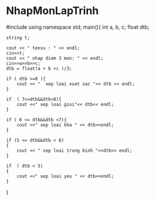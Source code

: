 # NhapMonLapTrinh
#include<iostream>
using namespace std;
main(){
	int a, b, c;
	float dtb;
	
	string t;
	
	cout << " tensv : " << endl;
	cin>>t;
	cout << " nhap diem 3 mon: " << endl;
	cin>>a>>b>>c;
	dtb = float(a + b +c )/3;
	
	if ( dtb >=8 ){
		cout << "  xep loai xuat sac "<< dtb << endl;
	}
	
	if  ( 7<=dtb&&dtb<8){
		cout <<" xep loai gioi"<< dtb<< endl;
	}
		
	if ( 6 <= dtb&&dtb <7){
		cout <<" xep loai kha " << dtb<<endl;
	}
	
	if (5 <= dtb&&dtb < 6)
	{
		cout << " xep loai trung binh "<<dtb<< endl;
	}
	
	if  ( dtb < 5)
	{
		cout <<" xep loai yeu " << dtb<<endl;
	}

}
